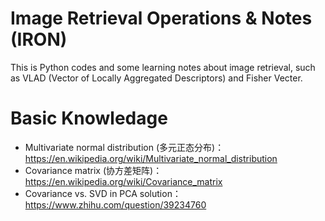 # Image Retrieval Operations &amp; Notes (IRON)
This is Python codes and some learning notes about image retrieval, such as VLAD (Vector of Locally Aggregated Descriptors) and Fisher Vecter.

# Basic Knowledage
* Multivariate normal distribution (多元正态分布)：https://en.wikipedia.org/wiki/Multivariate_normal_distribution
* Covariance matrix (协方差矩阵)：https://en.wikipedia.org/wiki/Covariance_matrix
* Covariance vs. SVD in PCA solution：https://www.zhihu.com/question/39234760
